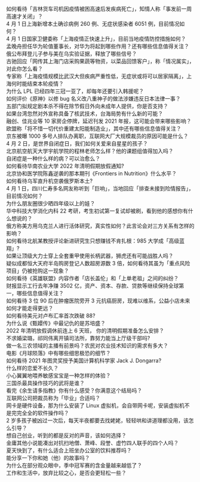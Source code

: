如何看待「吉林货车司机因疫情被困高速后发疾病死亡」，知情人称「事发前一周高速才关闭」？  
4 月 1 日上海新增本土确诊病例 260 例、无症状感染者 6051 例，目前情况如何？  
4 月 1 日国家卫健委称「上海疫情正快速上升」，目前当地疫情防控措施如何？  
孟晚舟担任华为轮值董事长，对华为将起到哪些作用？还有哪些信息值得关注？  
俄公布拜登儿子参与美在乌实验证据，释放了哪些信号？  
古驰回应「网传其上海门店采购果蔬等物资，以菜品回馈客户」，称「情况属实」，对此你怎么看？  
专家称「上海疫情规模比武汉大但疾病严重性低，无症状或将可以居家隔离」，上海何时能结束本轮疫情？  
为什么 LPL 已经四年三冠一亚了，却每年还要引入韩援呢？  
如何评价《原神》以修 bug 名义改八重神子的做法涉嫌违反日本法律一事？  
五部门拟规定剧本杀不得在除节假日外向未成年人提供，你是否支持？  
如果台湾忽然对外宣称具备了核武技术，台海局势有什么新的可能？  
融创、佳兆业等 10 家房企停牌，延迟刊发 2021 年报，这可能会带来哪些影响？  
欧盟称「将不惜一切代价重建太阳能制造业」，其中还有哪些信息值得关注？  
京东被曝 1000 多号人排队办离职，互联网大厂大规模裁员的原因可能是什么？  
4 月 2 日，是世界自闭症日，我们如何关爱来自星星的孩子？  
北京航空航天大学宇航学院的程林老师怎么样？他的课题组值得加入吗？  
自闭症是一种什么样的病？可以治愈么？  
如何看待华南农业大学 2022 年清明假期放假通知?  
北京协和医学院陈鑫逆袭的那本期刊《Frontiers in Nutrition》什么水平？  
如何看待乌军直升机空袭俄罗斯本土?  
4 月 1 日，四川仁寿多名网友称听到「巨响」，当地回应「排查未接到险情报告」，目前情况如何？  
为什么朋友圈很少晒四年级以上的娃？  
华中科技大学消化内科 22 考研，考生初试第一复试却被刷，看到他的感想你有什么想说的？  
俄方称美方用乌克兰人进行活体研究，真实性如何？此言论会对三方关系有怎样的影响？  
如何看待北航某教授评论新进研究生只想赚钱不肯扎根：985 大学成「高级蓝翔」?  
如果让顶级大力士穿上全套重甲使用长柄武器，狮虎还有可能战胜人吗？  
疑似成都恒大天府半岛购房登记人数超房源数 3 倍，如何看待其虽为「重点风险项目」仍被抢购这一现象？  
如何看待《英雄联盟》内容作者「店长盖伦」和「上单老祖」之间的纠纷？  
财报显示工行去年净赚 3502 亿，资产、资本、存款、贷款等继续保持全球第一，哪些信息值得关注？  
如何看待 3 位 90 后在肿瘤医院旁开 3 元抗癌厨房，现难以维系，公益小店未来如何才能走得更远？  
如何看待美元对卢布汇率首次跌破 88?  
为什么说《甄嬛传》中最记仇的是苏培盛？  
2022 年清明放假调休前连上 6 天班， 你的清明假期准备怎么安排？  
不求婚梁璐，祁同伟离开镇司法所，靠努力能当上厅级干部吗?  
做一名三农领域的主播有前景吗？农民对农业技术知识的需求有多大？  
电影《月球陨落》中有哪些细思极恐的细节？  
如何看待 2021 年图灵奖授予美国计算机科学家 Jack J. Dongarra?  
什么样的恋爱不长久？  
小心翼翼地喂养敏感宝宝是一种怎样的体验？  
三国杀最具操作技巧的武将是谁？  
看完《余生请多指教》你有什么感受？你满意这个结局吗？  
互联网公司把裁员称为「毕业」合适吗？  
网卡是硬件设备，那为什么安装了 Linux 虚拟机，会自带网卡呢，安装虚拟机不是完完全全的软件操作吗？  
2 岁多孩子被凶过一次后，每天半夜都要去找姥姥，轻轻哄和讲道理都没用，该怎么引导？  
想自己创业，听到的都是反对的声音，该如何选择？  
金庸其他小说能凑出对抗扫地僧、萧峰、段誉、虚竹四人联手的四个人吗？  
夏天快到了，有什么适合上班坐办公室的饮料推荐吗？  
能分享一下你和她（他）的故事吗？  
为什么在部分观众眼中，季中冠军赛的含金量越来越低了？  
工作和生活中，放弃比较之心，是否会更轻松一些？  
